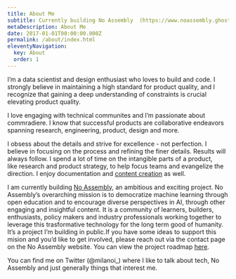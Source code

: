 ```yaml
---
title: About Me
subtitle: Currently building No Assembly  (https://www.noassembly.ghost.io)
metaDescription: About Me
date: 2017-01-01T00:00:00.000Z
permalink: /about/index.html
eleventyNavigation:
  key: About
  order: 1
---
```

I’m a data scientist and design enthusiast who loves to build and code. I strongly believe in maintaining a high standard for product quality, and I recognize that gaining a deep understanding of constraints is crucial elevating product quality. 

I love engaging with technical communites and I’m passionate about commradiere. I know that successful products are collaborative endeavors spanning research, engineering, product, design and more. 

I obsess about the details and strive for excellence - not perfection. I believe in focusing on the process and refining the finer details. Results will always follow. I spend a lot of time on the intangible parts of a product, like [](https://twitter.com/Stammy/status/1364261677898870785)research and product strategy, to help focus teams and evangelize the direction. I enjoy documentation and [content creation](https://noassembly.ghost.io/) as well.

I am currently building [No Assembly](https://noassembly.ghost.io/), an ambitious and exciting project. No Assembly’s overarching mission is to democratize machine learning through open education and to encourage diverse perspectives in AI, through other engaging and insightful content. It is a community of learners, builders, enthusiasts, policy makers and industry professionals working together to leverage this trasformative technology for the long term good of humanity. It’s a project I’m building in public.If you have some ideas to support this mision and you’d like to get involved, please reach out via the contact page on the No Assembly website. You can view the project roadmap [here](https://noassembly.ghost.io/about/). 

You can find me on Twitter (@milanoi_) where I like to talk about tech, No Assembly and just generally things that interest me.